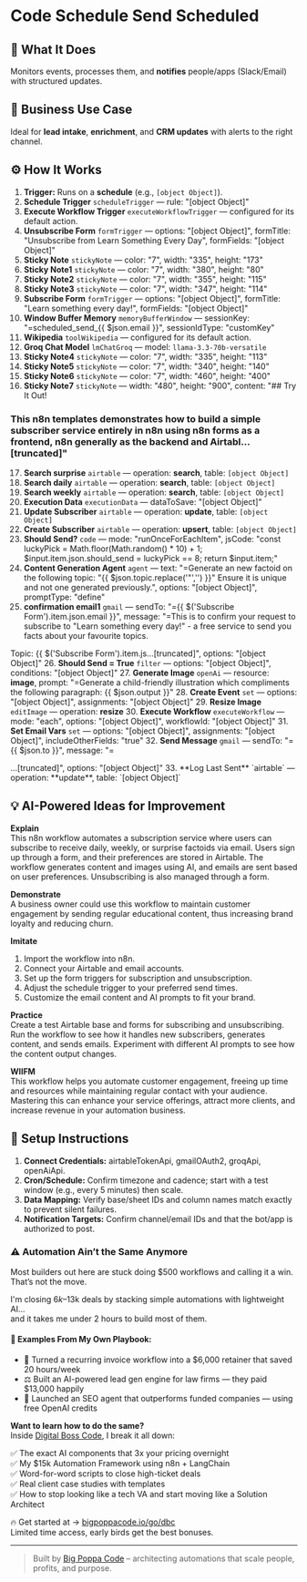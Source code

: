 # Code Schedule Send Scheduled
  ## 🚀 What It Does
  Monitors events, processes them, and **notifies** people/apps (Slack/Email) with structured updates.
  
  ## 💼 Business Use Case
  Ideal for **lead intake**, **enrichment**, and **CRM updates** with alerts to the right channel.
  
  ## ⚙️ How It Works
  1. **Trigger:** Runs on a **schedule** (e.g., `[object Object]`).
  2. **Schedule Trigger** `scheduleTrigger` — rule: "[object Object]"
3. **Execute Workflow Trigger** `executeWorkflowTrigger` — configured for its default action.
4. **Unsubscribe Form** `formTrigger` — options: "[object Object]", formTitle: "Unsubscribe from Learn Something Every Day", formFields: "[object Object]"
5. **Sticky Note** `stickyNote` — color: "7", width: "335", height: "173"
6. **Sticky Note1** `stickyNote` — color: "7", width: "380", height: "80"
7. **Sticky Note2** `stickyNote` — color: "7", width: "355", height: "115"
8. **Sticky Note3** `stickyNote` — color: "7", width: "347", height: "114"
9. **Subscribe Form** `formTrigger` — options: "[object Object]", formTitle: "Learn something every day!", formFields: "[object Object]"
10. **Window Buffer Memory** `memoryBufferWindow` — sessionKey: "=scheduled_send_{{ $json.email }}", sessionIdType: "customKey"
11. **Wikipedia** `toolWikipedia` — configured for its default action.
12. **Groq Chat Model** `lmChatGroq` — model: `llama-3.3-70b-versatile`
13. **Sticky Note4** `stickyNote` — color: "7", width: "335", height: "113"
14. **Sticky Note5** `stickyNote` — color: "7", width: "340", height: "140"
15. **Sticky Note6** `stickyNote` — color: "7", width: "460", height: "400"
16. **Sticky Note7** `stickyNote` — width: "480", height: "900", content: "## Try It Out!

### This n8n templates demonstrates how to build a simple subscriber service entirely in n8n using n8n forms as a frontend, n8n generally as the backend and Airtabl…[truncated]"
17. **Search surprise** `airtable` — operation: **search**, table: `[object Object]`
18. **Search daily** `airtable` — operation: **search**, table: `[object Object]`
19. **Search weekly** `airtable` — operation: **search**, table: `[object Object]`
20. **Execution Data** `executionData` — dataToSave: "[object Object]"
21. **Update Subscriber** `airtable` — operation: **update**, table: `[object Object]`
22. **Create Subscriber** `airtable` — operation: **upsert**, table: `[object Object]`
23. **Should Send?** `code` — mode: "runOnceForEachItem", jsCode: "const luckyPick = Math.floor(Math.random() * 10) + 1;
$input.item.json.should_send = luckyPick == 8;
return $input.item;"
24. **Content Generation Agent** `agent` — text: "=Generate an new factoid on the following topic: "{{ $json.topic.replace('"','') }}"
Ensure it is unique and not one generated previously.", options: "[object Object]", promptType: "define"
25. **confirmation email1** `gmail` — sendTo: "={{ $('Subscribe Form').item.json.email }}", message: "=This is to confirm your request to subscribe to "Learn something every day!" - a free service to send you facts about your favourite topics.

Topic: {{ $('Subscribe Form').item.js…[truncated]", options: "[object Object]"
26. **Should Send = True** `filter` — options: "[object Object]", conditions: "[object Object]"
27. **Generate Image** `openAi` — resource: **image**, prompt: "=Generate a child-friendly illustration which compliments the following paragraph:
{{ $json.output }}"
28. **Create Event** `set` — options: "[object Object]", assignments: "[object Object]"
29. **Resize Image** `editImage` — operation: **resize**
30. **Execute Workflow** `executeWorkflow` — mode: "each", options: "[object Object]", workflowId: "[object Object]"
31. **Set Email Vars** `set` — options: "[object Object]", assignments: "[object Object]", includeOtherFields: "true"
32. **Send Message** `gmail` — sendTo: "={{ $json.to }}", message: "=<!DOCTYPE html>
<html lang="en">
<head>
 <meta charset="UTF-8">
 <meta name="viewport" content="width=device-width, initial-scale=1.0">
 <title>{{ $json.subject }}</title>
</head>…[truncated]", options: "[object Object]"
33. **Log Last Sent** `airtable` — operation: **update**, table: `[object Object]`
  
  ## 💡 AI-Powered Ideas for Improvement
  **Explain**  
This n8n workflow automates a subscription service where users can subscribe to receive daily, weekly, or surprise factoids via email. Users sign up through a form, and their preferences are stored in Airtable. The workflow generates content and images using AI, and emails are sent based on user preferences. Unsubscribing is also managed through a form.

**Demonstrate**  
A business owner could use this workflow to maintain customer engagement by sending regular educational content, thus increasing brand loyalty and reducing churn.

**Imitate**  
1. Import the workflow into n8n.  
2. Connect your Airtable and email accounts.  
3. Set up the form triggers for subscription and unsubscription.  
4. Adjust the schedule trigger to your preferred send times.  
5. Customize the email content and AI prompts to fit your brand.

**Practice**  
Create a test Airtable base and forms for subscribing and unsubscribing. Run the workflow to see how it handles new subscribers, generates content, and sends emails. Experiment with different AI prompts to see how the content output changes.

**WIIFM**  
This workflow helps you automate customer engagement, freeing up time and resources while maintaining regular contact with your audience. Mastering this can enhance your service offerings, attract more clients, and increase revenue in your automation business.
  
  ## 🔧 Setup Instructions
  1. **Connect Credentials:** airtableTokenApi, gmailOAuth2, groqApi, openAiApi.
2. **Cron/Schedule:** Confirm timezone and cadence; start with a test window (e.g., every 5 minutes) then scale.
3. **Data Mapping:** Verify base/sheet IDs and column names match exactly to prevent silent failures.
4. **Notification Targets:** Confirm channel/email IDs and that the bot/app is authorized to post.
  
### ⚠️ Automation Ain’t the Same Anymore

Most builders out here are stuck doing $500 workflows and calling it a win.  
That’s not the move.  

I'm closing $6k–$13k deals by stacking simple automations with lightweight AI...  
and it takes me under 2 hours to build most of them.

#### 🧠 Examples From My Own Playbook:
- 🔁 Turned a recurring invoice workflow into a $6,000 retainer that saved 20 hours/week  
- ⚖️ Built an AI-powered lead gen engine for law firms — they paid $13,000 happily  
- 🚀 Launched an SEO agent that outperforms funded companies — using free OpenAI credits  

**Want to learn how to do the same?**  
Inside [Digital Boss Code](https://bigpoppacode.io/go/dbc), I break it all down:

✅ The exact AI components that 3x your pricing overnight  
✅ My $15k Automation Framework using n8n + LangChain  
✅ Word-for-word scripts to close high-ticket deals  
✅ Real client case studies with templates  
✅ How to stop looking like a tech VA and start moving like a Solution Architect  

🔥 Get started at → [bigpoppacode.io/go/dbc](https://bigpoppacode.io/go/dbc)  
Limited time access, early birds get the best bonuses.

---
> Built by [Big Poppa Code](https://bigpoppacode.io) – architecting automations that scale people, profits, and purpose.
  